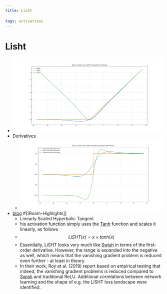 ```yaml
---
title: Lisht

tags: activations 
---
```


# Lisht
- ![](assets/Pasted%20image%2020220625234951.png)
- Derivatives
	- ![](assets/Pasted%20image%2020220625234959.png)
- [blog](https://github.com/christianversloot/machine-learning-articles/blob/main/beyond-swish-the-lisht-activation-function.md) #[[Roam-Highlights]]
    - Linearly Scaled Hyperbolic Tangent
    - his activation function simply uses the [Tanh](Tanh.md) function and scales it linearly, as follows
    - $$LiSHT(x) = x \times tanh(x)$$
    - Essentially, LiSHT looks very much like [Swish](Swish.md) in terms of the first-order derivative. However, the range is expanded into the negative as well, which means that the vanishing gradient problem is reduced even further - at least in theory.
    - In their work, Roy et al. (2019) report based on empirical testing that indeed, the vanishing gradient problems is reduced compared to [Swish](Swish.md) and traditional ReLU. Additional correlations between network learning and the shape of e.g. the LiSHT loss landscape were identified.




